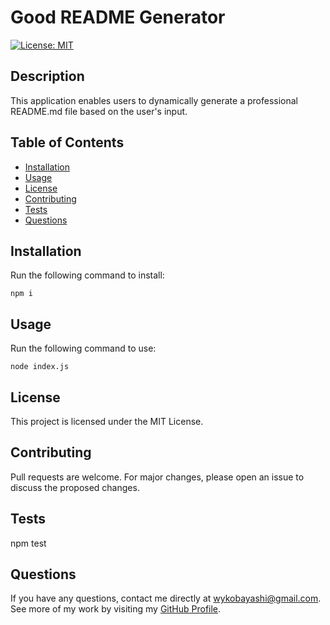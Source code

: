 
# Good README Generator
[![License: MIT](https://img.shields.io/badge/License-MIT-yellow.svg)](https://opensource.org/licenses/MIT)

## Description
This application enables users to dynamically generate a professional README.md file based on the user's input.

## Table of Contents
* [Installation](#installation)
* [Usage](#usage)
* [License](#license)
* [Contributing](#contributing)
* [Tests](#tests)
* [Questions](#questions)

## Installation
Run the following command to install:
```
npm i
```

## Usage
Run the following command to use:
```
node index.js
```

## License
This project is licensed under the MIT License.

## Contributing
Pull requests are welcome. For major changes, please open an issue to discuss the proposed changes.

## Tests
npm test

## Questions
If you have any questions, contact me directly at wykobayashi@gmail.com. See more of my work by visiting my [GitHub Profile](https://github.com/iamalittleforest/).
